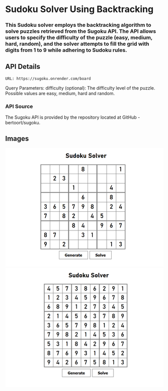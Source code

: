 
# Sudoku Solver Using Backtracking
### This Sudoku solver employs the backtracking algorithm to solve puzzles retrieved from the Sugoku API. The API allows users to specify the difficulty of the puzzle (easy, medium, hard, random), and the solver attempts to fill the grid with digits from 1 to 9 while adhering to Sudoku rules.

## API Details

    URL: https://sugoku.onrender.com/board
Query Parameters:
        difficulty (optional): The difficulty level of the puzzle. Possible values are easy, medium, hard and random.

### API Source

The Sugoku API is provided by the repository located at GitHub - bertoort/sugoku.


## Images

![alt text.](/images/unsolved.PNG "Unsolved")<br>
![alt text.](/images/solved.PNG "Solved")